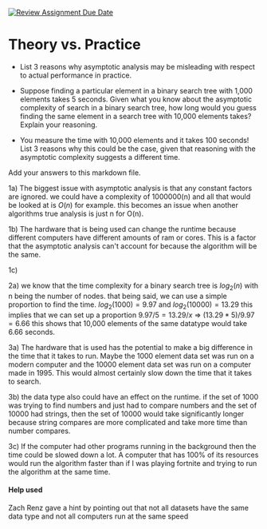 [![Review Assignment Due Date](https://classroom.github.com/assets/deadline-readme-button-24ddc0f5d75046c5622901739e7c5dd533143b0c8e959d652212380cedb1ea36.svg)](https://classroom.github.com/a/FgMJElkj)
# Theory vs. Practice

- List 3 reasons why asymptotic analysis may be misleading with respect to
  actual performance in practice.
  

- Suppose finding a particular element in a binary search tree with 1,000
  elements takes 5 seconds. Given what you know about the asymptotic complexity
  of search in a binary search tree, how long would you guess finding the same
  element in a search tree with 10,000 elements takes? Explain your reasoning.


- You measure the time with 10,000 elements and it takes 100 seconds! List 3
  reasons why this could be the case, given that reasoning with the asymptotic
  complexity suggests a different time.

Add your answers to this markdown file.

1a) The biggest issue with asymptotic analysis is that any constant factors are ignored. we could have a complexity of 1000000(n) and all that would be looked at is $O(n)$ for example. this becomes an issue when another algorithms true analysis is just n for O(n).

1b) The hardware that is being used can change the runtime because different computers have different amounts of ram or cores. This is a factor that the asymptotic analysis can't account for because the algorithm will be the same.

1c)  

2a) we know that the time complexity for a binary search tree is $log_2 (n)$ with n being the number of nodes. that being said, we can use a simple proportion to find the time. $log_2 (1000) = 9.97$ and $log_2 (10000) = 13.29$ this implies that we can set up a proportion $9.97/5 = 13.29/x$ => $(13.29 * 5)/ 9.97 = 6.66$ this shows that 10,000 elements of the same datatype would take 6.66 seconds.

3a) The hardware that is used has the potential to make a big difference in the time that it takes to run. Maybe the 1000 element data set was run on a modern computer and the 10000 element data set was run on a computer made in 1995. This would almost certainly slow down the time that it takes to search.

3b) the data type also could have an effect on the runtime. if the set of 1000 was trying to find numbers and just had to compare numbers and the set of 10000 had strings, then the set of 10000 would take significantly longer because string compares are more complicated and take more time than number compares.

3c) If the computer had other programs running in the background then the time could be slowed down a lot. A computer that has 100% of its resources would run the algorithm faster than if I was playing fortnite and trying to run the algorithm at the same time.




#### Help used
Zach Renz gave a hint by pointing out that not all datasets have the same data type and not all computers run at the same speed
